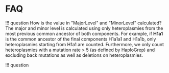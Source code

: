 # FAQ

!!! question
	How is the value in "MajorLevel" and "MinorLevel" calculated?  The major and minor level is calculated using only heteroplasmies from the most previous common 	ancestor of both components. For example, if **H1a1** is the 	common ancestor of the final components H1a1a1 and H1a1b, only heteroplasmies starting from 	H1a1 are counted. Furthermore, we only count heteroplasmies with a 	mutation rate > 5 (as defined by HaploGrep) and excluding back mutations as well as deletions on heteroplasmies.
    
!!! question
	

